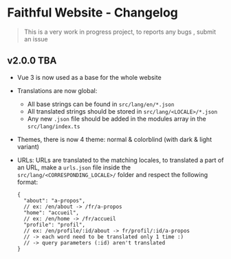 # Faithful Website - Changelog

> This is a very work in progress project, to reports any bugs , submit an issue

## v2.0.0 TBA

- Vue 3 is now used as a base for the whole website  
- Translations are now global:
  - All base strings can be found in `src/lang/en/*.json`
  - All translated strings should be stored in `src/lang/<LOCALE>/*.json`
  - Any new `.json` file should be added in the modules array in the `src/lang/index.ts`
- Themes, there is now 4 theme: normal & colorblind (with dark & light variant)
- URLs: URLs are translated to the matching locales, to translated a part of an URL, make a `urls.json` file inside the `src/lang/<CORRESPONDING_LOCALE>/` folder and respect the following format:

  ```jsonc
  {
    "about": "a-propos",
    // ex: /en/about -> /fr/a-propos
    "home": "accueil",
    // ex: /en/home -> /fr/accueil
    "profile": "profil",
    // ex: /en/profile/:id/about -> fr/profil/:id/a-propos 
    // -> each word need to be translated only 1 time :)
    // -> query parameters (:id) aren't translated
  }
  ```
